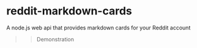 # reddit-markdown-cards

A node.js web api that provides markdown cards for your Reddit account

>> Demonstration